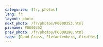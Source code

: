 ```yaml
---
categories: [fr, photos]
lang: fr
layout: photo
next_photo: /fr/photos/P0000353.html
picname: P0000352
prev_photo: /fr/photos/P0000298.html
tags: [Dead Grass, Elefantenberg, Giraffes]
---
```

